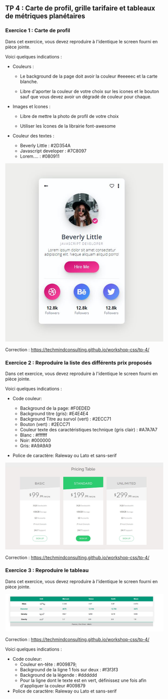 ## TP 4 : Carte de profil, grille tarifaire et tableaux de métriques planétaires

### Exercice 1 : Carte de profil

Dans cet exercice, vous devez reproduire à l'identique le screen fourni en pièce jointe. 

Voici quelques indications : 
- Couleurs :
    - Le background de la page doit avoir la couleur #eeeeec et la carte blanche.

    - Libre d'aporter la couleur de votre choix sur les icones et le bouton sauf que vous devez avoir un dégradé de couleur pour chaque.

- Images et îcones :
    - Libre de mettre la photo de profil de votre choix 

    - Utiliser les îcones de la librairie font-awesome

- Couleur des textes : 
    - Beverly Little : #2D354A
    - Javascript developer : #7C8097
    - Lorem.... : #080911

![Maquette à reproduire](tp4-profile.jpg)

Correction : https://techmindconsulting.github.io/workshop-css/tp-4/

### Exercice 2 : Reproduire la liste des différents prix proposés

Dans cet exercice, vous devez reproduire à l'identique le screen fourni en pièce jointe. 

Voici quelques indications : 
- Code couleur: 
    - Background de la page: #F0EDED
    - Background titre (gris): #E4E4E4
    - Background Titre au survol (vert) : #2ECC71 
    - Bouton (vert) : #2ECC71 
    - Couleur texte des caractéristiques technique (gris clair) : #A7A7A7
    - Blanc : #ffffff
    - Noir: #000000
    - Gris: #A9A9A9

- Police de caractère: Raleway ou Lato et sans-serif

![Maquette à reproduire](tp-4-pricing-list.jpg)

Correction : https://techmindconsulting.github.io/workshop-css/tp-4/

### Exercice 3 : Reproduire le tableau

Dans cet exercice, vous devez reproduire à l'identique le screen fourni en pièce jointe. 


![Maquette à reproduire](tp-4-planet-table.jpg)

Correction : https://techmindconsulting.github.io/workshop-css/tp-4/

Voici quelques indications : 
- Code couleur: 
    - Couleur en-tête :  #009879;
    - Background de la ligne 1 fois sur deux : #f3f3f3
    - Background de la légende : #dddddd
    - Pour la ligne dont le texte est en vert, définissez une fois afin d'appliquer la couleur #009879
- Police de caractère: Raleway ou Lato et sans-serif
